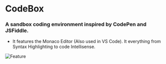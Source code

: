 # CodeBox
### A sandbox coding environment inspired by CodePen and JSFiddle.
- It features the Monaco Editor (Also used in VS Code). It everything from Syntax Highlighting to code Intellisense.

![Feature](https://github.com/virejdasani/CodeBox/blob/master/assets/CodeBox.gif)
